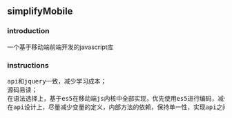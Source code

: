 simplifyMobile
-

### introduction

一个基于移动端前端开发的javascript库

### instructions
<pre>
api和jquery一致，减少学习成本；
源码易读；
在语法选择上，基于es5在移动端js内核中全部实现，优先使用es5进行编码，减少代码量；
在api设计上，尽量减少变量的定义，内部方法的依赖，保持单一性，实现api之间的松耦合，增强代码的可读性；
</pre>
